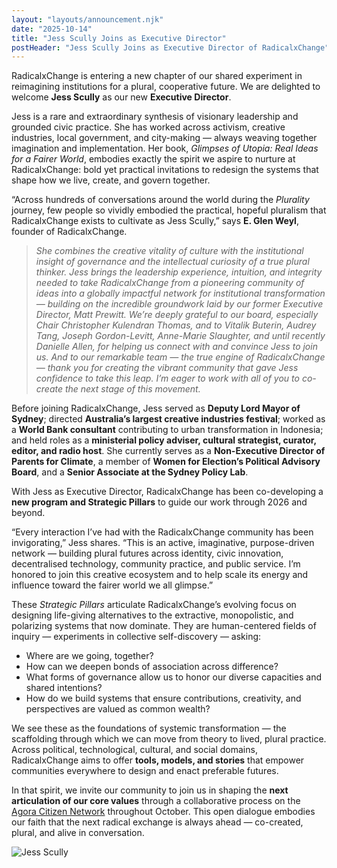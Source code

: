 ```yaml
---
layout: "layouts/announcement.njk"
date: "2025-10-14"
title: "Jess Scully Joins as Executive Director"
postHeader: "Jess Scully Joins as Executive Director of RadicalxChange"
---
```


RadicalxChange is entering a new chapter of our shared experiment in reimagining institutions for a plural, cooperative future. We are delighted to welcome **Jess Scully** as our new **Executive Director**.

Jess is a rare and extraordinary synthesis of visionary leadership and grounded civic practice. She has worked across activism, creative industries, local government, and city-making — always weaving together imagination and implementation. Her book, *Glimpses of Utopia: Real Ideas for a Fairer World*, embodies exactly the spirit we aspire to nurture at RadicalxChange: bold yet practical invitations to redesign the systems that shape how we live, create, and govern together.

“Across hundreds of conversations around the world during the *Plurality* journey, few people so vividly embodied the practical, hopeful pluralism that RadicalxChange exists to cultivate as Jess Scully,” says **E. Glen Weyl**, founder of RadicalxChange.

> *She combines the creative vitality of culture with the institutional insight of governance and the intellectual curiosity of a true plural thinker. Jess brings the leadership experience, intuition, and integrity needed to take RadicalxChange from a pioneering community of ideas into a globally impactful network for institutional transformation — building on the incredible groundwork laid by our former Executive Director, Matt Prewitt. We’re deeply grateful to our board, especially Chair Christopher Kulendran Thomas, and to Vitalik Buterin, Audrey Tang, Joseph Gordon-Levitt, Anne-Marie Slaughter, and until recently Danielle Allen, for helping us connect with and convince Jess to join us. And to our remarkable team — the true engine of RadicalxChange — thank you for creating the vibrant community that gave Jess confidence to take this leap. I’m eager to work with all of you to co-create the next stage of this movement.*

Before joining RadicalxChange, Jess served as **Deputy Lord Mayor of Sydney**; directed **Australia’s largest creative industries festival**; worked as a **World Bank consultant** contributing to urban transformation in Indonesia; and held roles as a **ministerial policy adviser, cultural strategist, curator, editor, and radio host**. She currently serves as a **Non-Executive Director of Parents for Climate**, a member of **Women for Election’s Political Advisory Board**, and a **Senior Associate at the Sydney Policy Lab**.

With Jess as Executive Director, RadicalxChange has been co-developing a **new program and Strategic Pillars** to guide our work through 2026 and beyond.

“Every interaction I’ve had with the RadicalxChange community has been invigorating,” Jess shares. “This is an active, imaginative, purpose-driven network — building plural futures across identity, civic innovation, decentralised technology, community practice, and public service. I’m honored to join this creative ecosystem and to help scale its energy and influence toward the fairer world we all glimpse.”

These *Strategic Pillars* articulate RadicalxChange’s evolving focus on designing life-giving alternatives to the extractive, monopolistic, and polarizing systems that now dominate. They are human-centered fields of inquiry — experiments in collective self-discovery — asking:

- Where are we going, together?
- How can we deepen bonds of association across difference?
- What forms of governance allow us to honor our diverse capacities and shared intentions?
- How do we build systems that ensure contributions, creativity, and perspectives are valued as common wealth?

We see these as the foundations of systemic transformation — the scaffolding through which we can move from theory to lived, plural practice. Across political, technological, cultural, and social domains, RadicalxChange aims to offer **tools, models, and stories** that empower communities everywhere to design and enact preferable futures.

In that spirit, we invite our community to join us in shaping the **next articulation of our core values** through a collaborative process on the [Agora Citizen Network](https://agoracitizen.network/feed/conversation/4OcpxQ) throughout October. This open dialogue embodies our faith that the next radical exchange is always ahead — co-created, plural, and alive in conversation.

![Jess Scully](/images/team/jess-scully.jpg)
